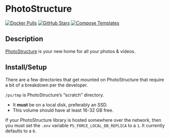 # PhotoStructure

[![Docker Pulls](https://img.shields.io/docker/pulls/photostructure/server?style=flat-square&color=607D8B&label=docker%20pulls&logo=docker)](https://hub.docker.com/r/photostructure/server)
[![GitHub Stars](https://img.shields.io/github/stars/photostructure/photostructure-for-servers?style=flat-square&color=607D8B&label=github%20stars&logo=github)](https://github.com/photostructure/photostructure-for-servers)
[![Compose Templates](https://img.shields.io/static/v1?style=flat-square&color=607D8B&label=compose&message=templates)](https://github.com/GhostWriters/DockSTARTer/tree/master/compose/.apps/photostructure)

## Description

[PhotoStructure](https://photostructure.com/) is your new home for all your photos & videos.

## Install/Setup

There are a few directories that get mounted on PhotoStructure that require a bit of a breakdown per the developer.

`/ps/tmp` is PhotoStructure’s “scratch” directory.

* It **must** be on a local disk, preferably an SSD.
* This volume should have at least 16-32 GB free.

If your PhotoStructure library is hosted somewhere over the network, then you must set the `.env` variable `PS_FORCE_LOCAL_DB_REPLICA` to a `1`. It currently defaults to a `0`.
